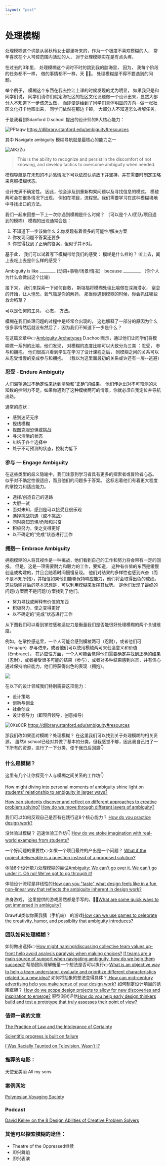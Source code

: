```yaml
---
layout: "post"
---
```



# 处理模糊

处理模糊这个词是从吴秋玲女士那里听来的，作为一个极度不喜欢模糊的人， 常年喜欢在个人可控范围内活动的人， 对于处理模糊实在是有点头疼。 

在过去的3年里， 处理模糊这个词时不时的跳到我的脑海里， 因为， 我每个阶段的任务都不一样， 做的事情都不一样，天 🤦‍♀️。 处理模糊是不得不要遇到的问题。 

举个例子， 模糊这个东西在我去控江上课的时候发现的尤为明显， 如果我只是和同学们说， 同学们请你们就定海社区的社区文化议题做一个设计出来，显然大部分人不知道下一步该怎么做， 而即便是给到了同学们具体明显的方向--做一张社区文化打卡地图出来， 同学们依然在那边卡顿， 大部分人不知道怎么拆解任务。 

于是我看到Sdanford D.school 提出的设计师的8大核心能力： 

![PPtaqw](https://raw.githubusercontent.com/pandaqr/BlogImageBed/master/img/PPtaqw.png)
https://dlibrary.stanford.edu/ambiguity#resources

其中 Navigate ambiguity 模糊导航就是最核心的能力之一


![AIKzZu](https://raw.githubusercontent.com/pandaqr/BlogImageBed/master/img/AIKzZu.png)

> This is the ability to recognize and persist in the discomfort of not knowing, and develop tactics to overcome ambiguity when needed.

模糊导航是在未知的不适感情况下可以依然认清放下并坚持，并在需要时制定策略来克服模糊状态。

设计充满不确定性。 因此，他会涉及到重新构架问题以及寻找信息的模式。 模棱两可会在很多情况下出现， 例如在项目，流程里。我们需要学习在这种模糊境地中寻找出口的方法。 


我们一起来回想一下上一次你遇到模糊是什么时候？ （可以是个人/团队/项目遇到的模糊） 
模糊的出现通常会是： 
1. 不知道下一步该做什么
2.你发现有着很多的可能性/解决方案
3. 你发现问题不答案还要多
4. 你觉得找到了正确的答案，但似乎并不对。 


基于此， 我们可以试着写下模糊带给我们的感受： 
模糊是什么样的？ 听上去，闻上去吃上去是什么样的感受？ 

Ambiguity is like ________ (动词+事物/场景/情况） because _________ （你个人为什么会做出这个比喻)

接下来， 我们来探索一下如何自救， 斯坦福将模糊处理比喻做在深海潜水， 窒息的开始，让人惶恐，氧气瓶是你的解药， 那当你遇到模糊的时候，你会抓住哪些救命稻草？ 

可以是任何的工具， 心态， 方法。 


模糊在我们处理问题的过程中是经常会出现的， 这也解释了一部分的原因为什么很多事情然后就没有然后了，因为我们不知道下一步是什么？ 

在这篇文章中👉[Ambiguity Archetypes](https://dlibrary.stanford.edu/ambiguity-archetypes) D.school表示，通过他们让同学们将模糊做一系列的比喻，他们发现， 对模糊的态度比喻可以大致分为三类 ：忍受，   参与和拥抱。 他们很高兴看到学生在学习了设计课程之后， 同模糊之间的关系可以从忍受慢慢的变成参与和拥抱。 （我以为这里面最初的关系或许还有一层--逃避）


### 忍受 - Endure Ambiguity

人们渴望通过不确定性来达到清晰和“正确”的结果。 他们传达出对不可预测的未知数的控制力不足，如果你遇到了这种模棱两可的情景，你就必须自我定位并导航出路。

通常的症状： 

*  感到迷茫无序
* 视线模糊
* 视图克服恐惧或挑战
* 寻求清晰的状态
* 纠结于各个选择中
* 处于不可预测的状态，控制力低下



### 参与 — Engage Ambiguity

在这些类型的歧义隐喻中，我们注意到学习者具有更多的探索者或冒险者心态。 似乎对不确定性很适应，而且他们的问题多于答案。 这标志着他们有着更大程度的掌控力和适应能力。

* 选择/创造自己的道路
* 大胆一试
* 面对未知，感到是可以接受且很乐观
* 选择挑战机遇（或不挑战）
* 同时感知恐惧/危险和兴奋
* 积极努力，使之变得更好
* 以不确定的“完成”状态进行工作


### 拥抱— Embrace Ambiguity


拥抱模糊的人将其视作是一种挑战，他们看到自己的工作和努力将会带有一定的回报。 但是，这是一项需要耐力和毅力的工作，要知道， 这种有价值的东西是缓慢创造或构建的，并且会随着时间慢慢呈现。 他们对结果的多样性也感到兴奋（而不是不知所措），并相信如果他们能够保持响应能力，他们将会取得出色的成绩。 这些隐喻背后的基本思想是，可以利用模糊来发挥其优势。 是他们发现了最终的问题/方案而不是问题/方案找到了他们。 

* 努力寻找或解释有价值的东西
* 积极努力，使之变得更好
* 以不确定的“完成”状态进行工作


从下图我们可以看到掌控感和适应力是衡量我们是否能很好处理模糊的两个关键维度。 

例如，在掌控感这里，一个人可能会感到模棱两可（忍耐），或者他们可（Engage）参与进来，或者他们可以使用模棱两可来创造意义和价值（Embrace）。 在适应性方面，一个人可能会觉得他们需要确定并找到正确的结果（忍耐），或者接受很多可能的结果（参与），或者对多种结果感到兴奋，并有信心 通过保持响应能力，他们将获得出色的表现（拥抱）。


![](https://uploads-ssl.webflow.com/5ce26ea28eff8b6a8e0b6b82/5cee73bf396444e189249a42_2x2_engage_embrace_endure.svg)


在以下的设计领域我们特别需要这项能力： 

* 设计策略
* 创新与创业
* 社会创业
* 设计领导力（即项目领导，创意指导）



![0Xs0CR](https://raw.githubusercontent.com/pandaqr/BlogImageBed/master/img/0Xs0CR.png)
https://dlibrary.stanford.edu/ambiguity#resources

那我们改如果面对模糊？处理模糊？ 
在这里我们可以找到关于处理模糊的相关资源， 虽然d.school已经对其做了基本的分类，但我感觉不够，因此我自己扫了一下所有的资源，进行了一下分类，便于我日后回溯👇

### 什么是模糊？

这里有几个让你探究个人与模糊之间关系的工作坊👇

[How might diving into personal moments of ambiguity shine light on students' relationship to ambiguity in larger ways?](https://dlibrary.stanford.edu/ambiguity/dear-ambiguity)

[How can students discover and reflect on different approaches to creative problem solving?](https://dlibrary.stanford.edu/ambiguity/introduction-to-design-abilities-suite)
[How do we move through different layers of ambiguity?](https://dlibrary.stanford.edu/ambiguity/ambiguity-journey-maps)

我们可以如何反观自己是否有在践行这8个核心能力？ 
[How do you practice design work?](https://dlibrary.stanford.edu/ambiguity/dpa-design-project-abilities)

没体验过模糊？ 迅速体验工作坊👇
[How do we stoke imagination with real-world examples from students?](https://dlibrary.stanford.edu/ambiguity/whats-this-ambiguous-object-exercise)

一个好问题的重要性👉如果一个项目最终的产出是一个问题？ [What if the project deliverable is a question instead of a proposed solution?](https://dlibrary.stanford.edu/ambiguity/design-project-the-quest-for-questions)


体验8个设计能力处理模糊的尝试[Ambiguity: We can't go over it. We can't go under it. Oh no! We've got to go through it!](https://dlibrary.stanford.edu/ambiguity/were-going-on-an-abilities-hunt-cards)


体验设计流程是非线性的[How can you "taste" what design feels like in a fun, non-linear way that reflects the ambiguity inherent in design work?](https://dlibrary.stanford.edu/ambiguity/design-tapas)


热身游戏， 这里提供的游戏居然都是手写的。🤦‍♀️[What are some quick ways to get immersed in ambiguity?](https://dlibrary.stanford.edu/ambiguity/intangible-stokes)

Drawful类似你画我猜（手机端） 的游戏[How can we use games to celebrate the creativity, humor, and possiblity that ambiguity introduces?](https://dlibrary.stanford.edu/ambiguity/drawful)


### 团队如何处理模糊？ 
如何做出选择👉[How might naming/discussing collective team values up-front help avoid analysis paralysis when making choices?](https://dlibrary.stanford.edu/ambiguity/evaluation-axes)
[If teams are a main source of support when navigating ambiguity, how do we help them succeed?](https://dlibrary.stanford.edu/ambiguity/team-dashboards)
帮助团队理解衡量一个想法是否可以执行👉[What is an objective way to help a team understand, evaluate and prioritize different characteristics related to a new idea?](https://dlibrary.stanford.edu/ambiguity/design-criteria-canvas)
如何将抽象的想法变得具体？[ How can mid-century advertising help you make sense of your design work?](https://dlibrary.stanford.edu/ambiguity/mid-century-sense)
如何制定设计项目的范围框架？ [How do we scope design projects to allow for new discoveries and inspiration to emerge?](https://dlibrary.stanford.edu/ambiguity/design-project-scoping-guide)
原型测试评估[How do you help early design thinkers build and test a prototype that truly assesses their point of view?](https://dlibrary.stanford.edu/ambiguity/focus-your-prototype-and-test)

### 值得一读的文章
[The Practice of Law and the Intolerance of Certainty](https://papers.ssrn.com/sol3/papers.cfm?abstract_id=2542033)

[Scientific progress is built on failure](https://www.nature.com/articles/d41586-019-00107-y)

[I Was Racially Taunted on Television. Wasn’t I?](https://www.nytimes.com/2019/05/18/opinion/sunday/doug-glanville-cubs.html)


### 推荐的电影： 
天使爱美丽
All my sons


### 案例网站
[Polynesian Voyaging Society](http://www.hokulea.com)


### Podcast 
[David Kelley on the 8 Design Abilities of Creative Problem Solvers](https://www.ideou.com/blogs/inspiration/david-kelley-on-the-8-design-abilities-of-creative-problem-solvers)


### 其他可以探索模糊的途径： 

* Theatre of the Oppressed继续
* 即兴舞蹈
* 即兴表演



